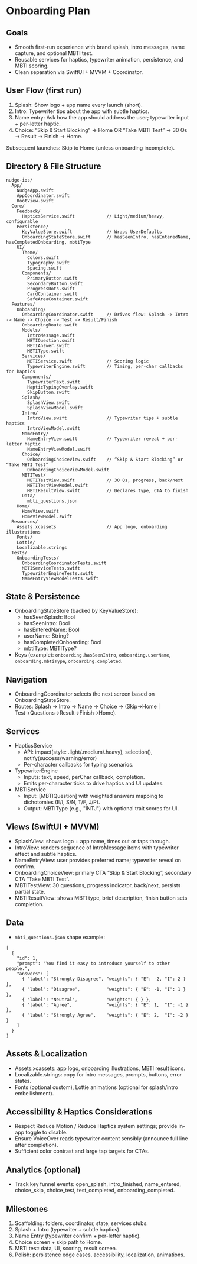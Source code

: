 # Onboarding Plan

## Goals
- Smooth first-run experience with brand splash, intro messages, name capture, and optional MBTI test.
- Reusable services for haptics, typewriter animation, persistence, and MBTI scoring.
- Clean separation via SwiftUI + MVVM + Coordinator.

## User Flow (first run)
1) Splash: Show logo + app name every launch (short).  
2) Intro: Typewriter tips about the app with subtle haptics.  
3) Name entry: Ask how the app should address the user; typewriter input + per-letter haptic.  
4) Choice: “Skip & Start Blocking” → Home OR “Take MBTI Test” → 30 Qs → Result → Finish → Home.  

Subsequent launches: Skip to Home (unless onboarding incomplete).

## Directory & File Structure
```
nudge-ios/
  App/
    NudgeApp.swift
    AppCoordinator.swift
    RootView.swift
  Core/
    Feedback/
      HapticsService.swift            // Light/medium/heavy, configurable
    Persistence/
      KeyValueStore.swift             // Wraps UserDefaults
      OnboardingStateStore.swift      // hasSeenIntro, hasEnteredName, hasCompletedOnboarding, mbtiType
    UI/
      Theme/
        Colors.swift
        Typography.swift
        Spacing.swift
      Components/
        PrimaryButton.swift
        SecondaryButton.swift
        ProgressDots.swift
        CardContainer.swift
        SafeAreaContainer.swift
  Features/
    Onboarding/
      OnboardingCoordinator.swift     // Drives flow: Splash -> Intro -> Name -> Choice -> Test -> Result/Finish
      OnboardingRoute.swift
      Models/
        IntroMessage.swift
        MBTIQuestion.swift
        MBTIAnswer.swift
        MBTIType.swift
      Services/
        MBTIService.swift             // Scoring logic
        TypewriterEngine.swift        // Timing, per-char callbacks for haptics
      Components/
        TypewriterText.swift
        HapticTypingOverlay.swift
        SkipButton.swift
      Splash/
        SplashView.swift
        SplashViewModel.swift
      Intro/
        IntroView.swift               // Typewriter tips + subtle haptics
        IntroViewModel.swift
      NameEntry/
        NameEntryView.swift           // Typewriter reveal + per-letter haptic
        NameEntryViewModel.swift
      Choice/
        OnboardingChoiceView.swift    // “Skip & Start Blocking” or “Take MBTI Test”
        OnboardingChoiceViewModel.swift
      MBTITest/
        MBTITestView.swift            // 30 Qs, progress, back/next
        MBTITestViewModel.swift
        MBTIResultView.swift          // Declares type, CTA to finish
      Data/
        mbti_questions.json
    Home/
      HomeView.swift
      HomeViewModel.swift
  Resources/
    Assets.xcassets                   // App logo, onboarding illustrations
    Fonts/
    Lottie/
    Localizable.strings
  Tests/
    OnboardingTests/
      OnboardingCoordinatorTests.swift
      MBTIServiceTests.swift
      TypewriterEngineTests.swift
      NameEntryViewModelTests.swift
```

## State & Persistence
- OnboardingStateStore (backed by KeyValueStore):
  - hasSeenSplash: Bool
  - hasSeenIntro: Bool
  - hasEnteredName: Bool
  - userName: String?
  - hasCompletedOnboarding: Bool
  - mbtiType: MBTIType?
- Keys (example): `onboarding.hasSeenIntro`, `onboarding.userName`, `onboarding.mbtiType`, `onboarding.completed`.

## Navigation
- OnboardingCoordinator selects the next screen based on OnboardingStateStore.  
- Routes: Splash → Intro → Name → Choice → (Skip→Home | Test→Questions→Result→Finish→Home).

## Services
- HapticsService
  - API: impact(style: .light/.medium/.heavy), selection(), notify(success/warning/error)
  - Per-character callbacks for typing scenarios.
- TypewriterEngine
  - Inputs: text, speed, perChar callback, completion.
  - Emits per-character ticks to drive haptics and UI updates.
- MBTIService
  - Input: [MBTIQuestion] with weighted answers mapping to dichotomies (E/I, S/N, T/F, J/P).
  - Output: MBTIType (e.g., "INTJ") with optional trait scores for UI.

## Views (SwiftUI + MVVM)
- SplashView: shows logo + app name, times out or taps through.
- IntroView: renders sequence of IntroMessage items with typewriter effect and subtle haptics.
- NameEntryView: user provides preferred name; typewriter reveal on confirm.
- OnboardingChoiceView: primary CTA “Skip & Start Blocking”, secondary CTA “Take MBTI Test”.
- MBTITestView: 30 questions, progress indicator, back/next, persists partial state.
- MBTIResultView: shows MBTI type, brief description, finish button sets completion.

## Data
- `mbti_questions.json` shape example:
```
[
  {
    "id": 1,
    "prompt": "You find it easy to introduce yourself to other people.",
    "answers": [
      { "label": "Strongly Disagree", "weights": { "E": -2, "I": 2 } },
      { "label": "Disagree",          "weights": { "E": -1, "I": 1 } },
      { "label": "Neutral",           "weights": { } },
      { "label": "Agree",             "weights": { "E": 1,  "I": -1 } },
      { "label": "Strongly Agree",    "weights": { "E": 2,  "I": -2 } }
    ]
  }
]
```

## Assets & Localization
- Assets.xcassets: app logo, onboarding illustrations, MBTI result icons.
- Localizable.strings: copy for intro messages, prompts, buttons, error states.
- Fonts (optional custom), Lottie animations (optional for splash/intro embellishment).

## Accessibility & Haptics Considerations
- Respect Reduce Motion / Reduce Haptics system settings; provide in-app toggle to disable.
- Ensure VoiceOver reads typewriter content sensibly (announce full line after completion).
- Sufficient color contrast and large tap targets for CTAs.

## Analytics (optional)
- Track key funnel events: open_splash, intro_finished, name_entered, choice_skip, choice_test, test_completed, onboarding_completed.

## Milestones
1) Scaffolding: folders, coordinator, state, services stubs.  
2) Splash + Intro (typewriter + subtle haptics).  
3) Name Entry (typewriter confirm + per-letter haptic).  
4) Choice screen + skip path to Home.  
5) MBTI test: data, UI, scoring, result screen.  
6) Polish: persistence edge cases, accessibility, localization, animations.


